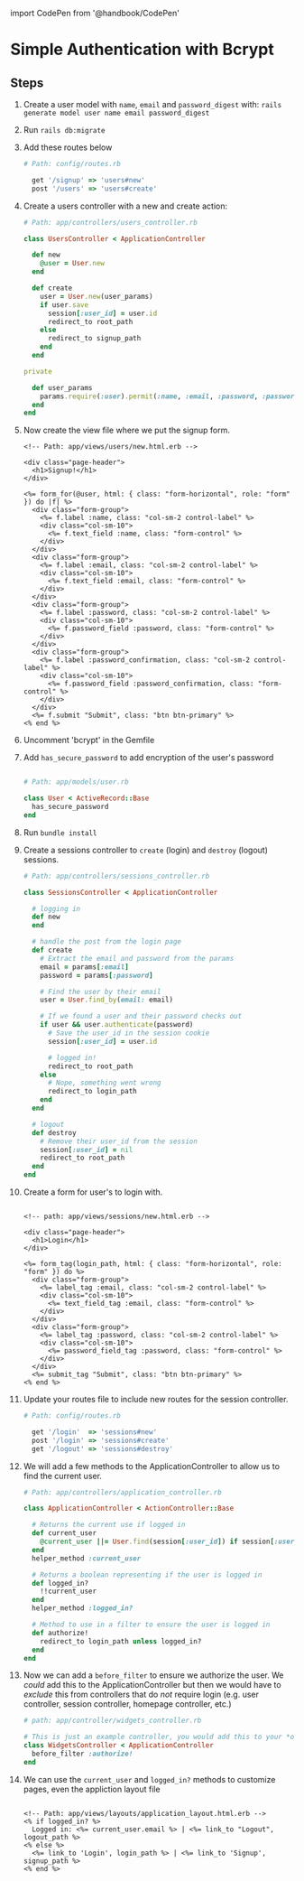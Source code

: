 import CodePen from '@handbook/CodePen'

# Simple Authentication with Bcrypt

## Steps

1. Create a user model with `name`, `email` and `password_digest` with: `rails generate model user name email password_digest`

2. Run `rails db:migrate`

3. Add these routes below

   ```ruby
   # Path: config/routes.rb

     get '/signup' => 'users#new'
     post '/users' => 'users#create'
   ```

4. Create a users controller with a new and create action:

   ```ruby
   # Path: app/controllers/users_controller.rb

   class UsersController < ApplicationController

     def new
       @user = User.new
     end

     def create
       user = User.new(user_params)
       if user.save
         session[:user_id] = user.id
         redirect_to root_path
       else
         redirect_to signup_path
       end
     end

   private

     def user_params
       params.require(:user).permit(:name, :email, :password, :password_confirmation)
     end
   end
   ```

5. Now create the view file where we put the signup form.

   ```HTML+ERB
   <!-- Path: app/views/users/new.html.erb -->

   <div class="page-header">
     <h1>Signup!</h1>
   </div>

   <%= form_for(@user, html: { class: "form-horizontal", role: "form" }) do |f| %>
     <div class="form-group">
       <%= f.label :name, class: "col-sm-2 control-label" %>
       <div class="col-sm-10">
         <%= f.text_field :name, class: "form-control" %>
       </div>
     </div>
     <div class="form-group">
       <%= f.label :email, class: "col-sm-2 control-label" %>
       <div class="col-sm-10">
         <%= f.text_field :email, class: "form-control" %>
       </div>
     </div>
     <div class="form-group">
       <%= f.label :password, class: "col-sm-2 control-label" %>
       <div class="col-sm-10">
         <%= f.password_field :password, class: "form-control" %>
       </div>
     </div>
     <div class="form-group">
       <%= f.label :password_confirmation, class: "col-sm-2 control-label" %>
       <div class="col-sm-10">
         <%= f.password_field :password_confirmation, class: "form-control" %>
       </div>
     </div>
     <%= f.submit "Submit", class: "btn btn-primary" %>
   <% end %>
   ```

6. Uncomment 'bcrypt' in the Gemfile

7. Add `has_secure_password` to add encryption of the user's password

   ```ruby

   # Path: app/models/user.rb

   class User < ActiveRecord::Base
     has_secure_password
   end
   ```

8. Run `bundle install`

9. Create a sessions controller to `create` (login) and `destroy` (logout) sessions.

   ```ruby
   # Path: app/controllers/sessions_controller.rb

   class SessionsController < ApplicationController

     # logging in
     def new
     end

     # handle the post from the login page
     def create
       # Extract the email and password from the params
       email = params[:email]
       password = params[:password]

       # Find the user by their email
       user = User.find_by(email: email)

       # If we found a user and their password checks out
       if user && user.authenticate(password)
         # Save the user_id in the session cookie
         session[:user_id] = user.id

         # logged in!
         redirect_to root_path
       else
         # Nope, something went wrong
         redirect_to login_path
       end
     end

     # logout
     def destroy
       # Remove their user_id from the session
       session[:user_id] = nil
       redirect_to root_path
     end
   end
   ```

10. Create a form for user's to login with.

    ```HTML+ERB

    <!-- path: app/views/sessions/new.html.erb -->

    <div class="page-header">
      <h1>Login</h1>
    </div>

    <%= form_tag(login_path, html: { class: "form-horizontal", role: "form" }) do %>
      <div class="form-group">
        <%= label_tag :email, class: "col-sm-2 control-label" %>
        <div class="col-sm-10">
          <%= text_field_tag :email, class: "form-control" %>
        </div>
      </div>
      <div class="form-group">
        <%= label_tag :password, class: "col-sm-2 control-label" %>
        <div class="col-sm-10">
          <%= password_field_tag :password, class: "form-control" %>
        </div>
      </div>
      <%= submit_tag "Submit", class: "btn btn-primary" %>
    <% end %>
    ```

11. Update your routes file to include new routes for the session controller.

    ```ruby
    # Path: config/routes.rb

      get '/login'  => 'sessions#new'
      post '/login' => 'sessions#create'
      get '/logout' => 'sessions#destroy'
    ```

12. We will add a few methods to the ApplicationController to allow us to find the current user.

    ```ruby
    # Path: app/controllers/application_controller.rb

    class ApplicationController < ActionController::Base

      # Returns the current use if logged in
      def current_user
        @current_user ||= User.find(session[:user_id]) if session[:user_id]
      end
      helper_method :current_user

      # Returns a boolean representing if the user is logged in
      def logged_in?
        !!current_user
      end
      helper_method :logged_in?

      # Method to use in a filter to ensure the user is logged in
      def authorize!
        redirect_to login_path unless logged_in?
      end
    end
    ```

13. Now we can add a `before_filter` to ensure we authorize the user. We _could_ add this to the ApplicationController but then we would have to _exclude_ this from controllers that do _not_ require login (e.g. user controller, session controller, homepage controller, etc.)

    ```ruby
    # path: app/controller/widgets_controller.rb

    # This is just an example controller, you would add this to your *own* controller files
    class WidgetsController < ApplicationController
      before_filter :authorize!
    end
    ```

14. We can use the `current_user` and `logged_in?` methods to customize pages, even the appliction layout file

    ```HTML+ERB

    <!-- Path: app/views/layouts/application_layout.html.erb -->
    <% if logged_in? %>
      Logged in: <%= current_user.email %> | <%= link_to "Logout", logout_path %>
    <% else %>
      <%= link_to 'Login', login_path %> | <%= link_to 'Signup', signup_path %>
    <% end %>
    ```
